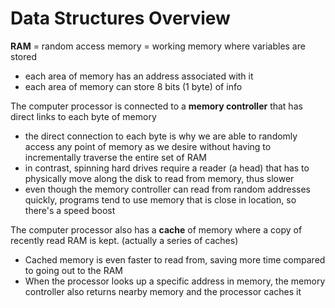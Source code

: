 # Data Structures Overview

**RAM** = random access memory = working memory where variables are stored
  - each area of memory has an address associated with it
  - each area of memory can store 8 bits (1 byte) of info

The computer processor is connected to a **memory controller** that has direct
links to each byte of memory
- the direct connection to each byte is why we are able to randomly access
any point of memory as we desire without having to incrementally traverse the
entire set of RAM
- in contrast, spinning hard drives require a reader (a head) that has to
physically move along the disk to read from memory, thus slower
- even though the memory controller can read from random addresses quickly,
programs tend to use memory that is close in location, so there's a speed boost

The computer processor also has a **cache** of memory where a copy of recently
read RAM is kept.  (actually a series of caches)
- Cached memory is even faster to read from, saving more time compared to going
out to the RAM
- When the processor looks up a specific address in memory, the memory controller
also returns nearby memory and the processor caches it
